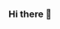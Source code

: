 ### Hi there 👋

<!--
**sanya1104/sanya1104** is a ✨ _special_ ✨ repository because its `README.md` (this file) appears on your GitHub profile.

Here are some ideas to get you started:

-    Hi, I am Sanya.
- 🌱 I’m currently learning DSA,Javascript,AIML
- 📫 How to reach me:sanya791.be22@chitkara.edu.in
- 😄 Pronouns: She/Her
- ⚡ Fun fact: Git Hub is the only place where people want to make commits.

